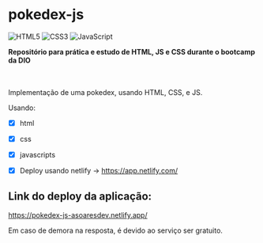 # pokedex-js 

![HTML5](https://img.shields.io/badge/HTML5-000?style=for-the-badge&logo=html5)
![CSS3](https://img.shields.io/badge/CSS3-000?style=for-the-badge&logo=css3&logoColor=264CE4)
![JavaScript](https://img.shields.io/badge/JavaScript-000?style=for-the-badge&logo=javascript)

**Repositório para prática e estudo de HTML, JS e CSS durante o bootcamp da DIO**

<br><br>
Implementação de uma pokedex, usando HTML, CSS, e JS.

Usando:
- [x] html
- [x] css
- [x] javascripts
- [x] Deploy usando netlify ->  https://app.netlify.com/

      


## Link do deploy da aplicação:
https://pokedex-js-asoaresdev.netlify.app/

Em caso de demora na resposta, é devido ao serviço ser gratuito.
